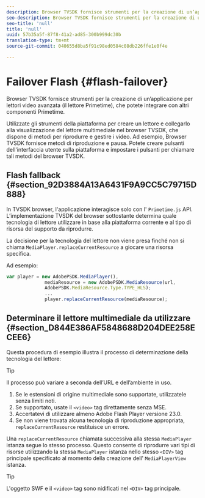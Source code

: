 ```yaml
---
description: Browser TVSDK fornisce strumenti per la creazione di un’applicazione per lettori video avanzata (il lettore Primetime), che potete integrare con altri componenti Primetime.
seo-description: Browser TVSDK fornisce strumenti per la creazione di un’applicazione per lettori video avanzata (il lettore Primetime), che potete integrare con altri componenti Primetime.
seo-title: 'null'
title: 'null'
uuid: 57b35a5f-87f8-41a2-ad85-300b999dc30b
translation-type: tm+mt
source-git-commit: 040655d8ba5f91c98ed0584c08db226ffe1e0f4e

---
```



# Failover Flash {#flash-failover}

Browser TVSDK fornisce strumenti per la creazione di un’applicazione per lettori video avanzata (il lettore Primetime), che potete integrare con altri componenti Primetime.

Utilizzate gli strumenti della piattaforma per creare un lettore e collegarlo alla visualizzazione del lettore multimediale nel browser TVSDK, che dispone di metodi per riprodurre e gestire i video. Ad esempio, Browser TVSDK fornisce metodi di riproduzione e pausa. Potete creare pulsanti dell&#39;interfaccia utente sulla piattaforma e impostare i pulsanti per chiamare tali metodi del browser TVSDK.

## Flash fallback {#section_92D3884A13A6431F9A9CC5C79715D888}

In TVSDK browser, l&#39;applicazione interagisce solo con l&#39; `Primetime.js` API. L’implementazione TVSDK del browser sottostante determina quale tecnologia di lettore utilizzare in base alla piattaforma corrente e al tipo di risorsa del supporto da riprodurre.

La decisione per la tecnologia del lettore non viene presa finché non si chiama `MediaPlayer.replaceCurrentResource` a giocare una risorsa specifica.

Ad esempio:

```js
var player = new AdobePSDK.MediaPlayer(), 
              mediaResource = new AdobePSDK.MediaResource(url, 
              AdobePSDK.MediaResource.Type.TYPE_HLS); 
              ... 
              player.replaceCurrentResource(mediaResource);
```

## Determinare il lettore multimediale da utilizzare {#section_D844E386AF5848688D204DEE258ECEE6}

Questa procedura di esempio illustra il processo di determinazione della tecnologia del lettore:

>[!TIP]
>
>Il processo può variare a seconda dell’URL e dell’ambiente in uso.

1. Se le estensioni di origine multimediale sono supportate, utilizzatele senza limiti noti.
1. Se supportato, usate il `<video>` tag direttamente senza MSE.
1. Accertatevi di utilizzare almeno Adobe Flash Player versione 23.0.
1. Se non viene trovata alcuna tecnologia di riproduzione appropriata, `replaceCurrentResource` restituisce un errore.

Una `replaceCurrentResource` chiamata successiva alla stessa `MediaPlayer` istanza segue lo stesso processo. Questo consente di riprodurre vari tipi di risorse utilizzando la stessa `MediaPlayer` istanza nello stesso `<DIV>` tag principale specificato al momento della creazione dell&#39; `MediaPlayerView` istanza.

>[!TIP]
>
>L&#39;oggetto SWF e il `<video>` tag sono nidificati nel `<DIV>` tag principale.

